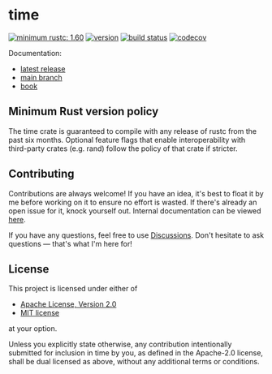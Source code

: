 # time

[![minimum rustc: 1.60](https://img.shields.io/badge/minimum%20rustc-1.60-yellowgreen?logo=rust&style=flat-square)](https://www.whatrustisit.com)
[![version](https://img.shields.io/crates/v/time?color=blue&logo=rust&style=flat-square)](https://crates.io/crates/time)
[![build status](https://img.shields.io/github/workflow/status/time-rs/time/Build/main?style=flat-square)](https://github.com/time-rs/time/actions)
[![codecov](https://codecov.io/gh/time-rs/time/branch/main/graph/badge.svg?token=yt4XSmQNKQ)](https://codecov.io/gh/time-rs/time)

Documentation:
- [latest release](https://docs.rs/time)
- [main branch](https://time-rs.github.io/api/time)
- [book](https://time-rs.github.io/book)

## Minimum Rust version policy

The time crate is guaranteed to compile with any release of rustc from the past six months.
Optional feature flags that enable interoperability with third-party crates (e.g. rand)
follow the policy of that crate if stricter.

## Contributing

Contributions are always welcome! If you have an idea, it's best to float it by me before working on
it to ensure no effort is wasted. If there's already an open issue for it, knock yourself out.
Internal documentation can be viewed [here](https://time-rs.github.io/internal-api/time).

If you have any questions, feel free to use [Discussions]. Don't hesitate to ask questions — that's
what I'm here for!

[Discussions]: https://github.com/time-rs/time/discussions

## License

This project is licensed under either of

- [Apache License, Version 2.0](https://github.com/time-rs/time/blob/main/LICENSE-Apache)
- [MIT license](https://github.com/time-rs/time/blob/main/LICENSE-MIT)

at your option.

Unless you explicitly state otherwise, any contribution intentionally submitted for inclusion in
time by you, as defined in the Apache-2.0 license, shall be dual licensed as above, without any
additional terms or conditions.
